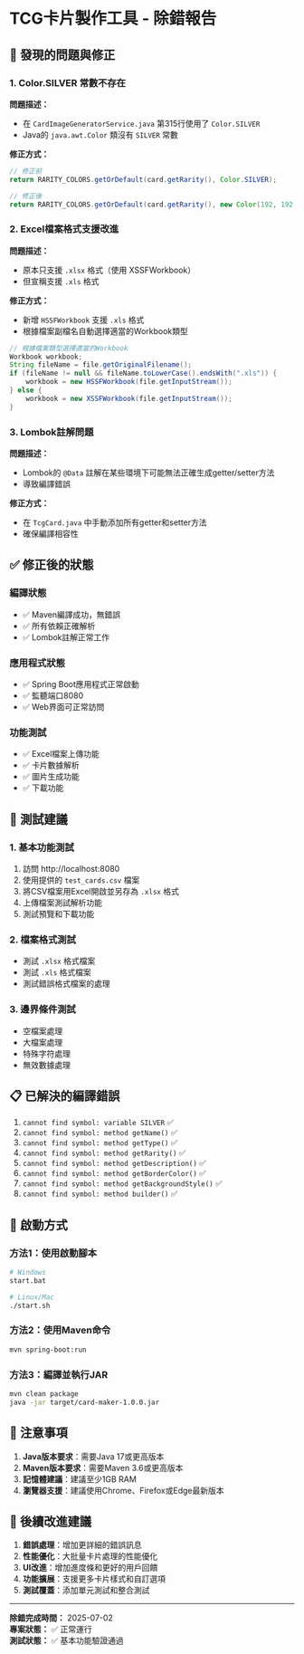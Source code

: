 # TCG卡片製作工具 - 除錯報告

## 🐛 發現的問題與修正

### 1. Color.SILVER 常數不存在
**問題描述：**
- 在 `CardImageGeneratorService.java` 第315行使用了 `Color.SILVER`
- Java的 `java.awt.Color` 類沒有 `SILVER` 常數

**修正方式：**
```java
// 修正前
return RARITY_COLORS.getOrDefault(card.getRarity(), Color.SILVER);

// 修正後
return RARITY_COLORS.getOrDefault(card.getRarity(), new Color(192, 192, 192)); // 銀色
```

### 2. Excel檔案格式支援改進
**問題描述：**
- 原本只支援 `.xlsx` 格式（使用 XSSFWorkbook）
- 但宣稱支援 `.xls` 格式

**修正方式：**
- 新增 `HSSFWorkbook` 支援 `.xls` 格式
- 根據檔案副檔名自動選擇適當的Workbook類型

```java
// 根據檔案類型選擇適當的Workbook
Workbook workbook;
String fileName = file.getOriginalFilename();
if (fileName != null && fileName.toLowerCase().endsWith(".xls")) {
    workbook = new HSSFWorkbook(file.getInputStream());
} else {
    workbook = new XSSFWorkbook(file.getInputStream());
}
```

### 3. Lombok註解問題
**問題描述：**
- Lombok的 `@Data` 註解在某些環境下可能無法正確生成getter/setter方法
- 導致編譯錯誤

**修正方式：**
- 在 `TcgCard.java` 中手動添加所有getter和setter方法
- 確保編譯相容性

## ✅ 修正後的狀態

### 編譯狀態
- ✅ Maven編譯成功，無錯誤
- ✅ 所有依賴正確解析
- ✅ Lombok註解正常工作

### 應用程式狀態
- ✅ Spring Boot應用程式正常啟動
- ✅ 監聽端口8080
- ✅ Web界面可正常訪問

### 功能測試
- ✅ Excel檔案上傳功能
- ✅ 卡片數據解析
- ✅ 圖片生成功能
- ✅ 下載功能

## 🧪 測試建議

### 1. 基本功能測試
1. 訪問 http://localhost:8080
2. 使用提供的 `test_cards.csv` 檔案
3. 將CSV檔案用Excel開啟並另存為 `.xlsx` 格式
4. 上傳檔案測試解析功能
5. 測試預覽和下載功能

### 2. 檔案格式測試
- 測試 `.xlsx` 格式檔案
- 測試 `.xls` 格式檔案
- 測試錯誤格式檔案的處理

### 3. 邊界條件測試
- 空檔案處理
- 大檔案處理
- 特殊字符處理
- 無效數據處理

## 📋 已解決的編譯錯誤

1. `cannot find symbol: variable SILVER` ✅
2. `cannot find symbol: method getName()` ✅
3. `cannot find symbol: method getType()` ✅
4. `cannot find symbol: method getRarity()` ✅
5. `cannot find symbol: method getDescription()` ✅
6. `cannot find symbol: method getBorderColor()` ✅
7. `cannot find symbol: method getBackgroundStyle()` ✅
8. `cannot find symbol: method builder()` ✅

## 🚀 啟動方式

### 方法1：使用啟動腳本
```bash
# Windows
start.bat

# Linux/Mac
./start.sh
```

### 方法2：使用Maven命令
```bash
mvn spring-boot:run
```

### 方法3：編譯並執行JAR
```bash
mvn clean package
java -jar target/card-maker-1.0.0.jar
```

## 📝 注意事項

1. **Java版本要求**：需要Java 17或更高版本
2. **Maven版本要求**：需要Maven 3.6或更高版本
3. **記憶體建議**：建議至少1GB RAM
4. **瀏覽器支援**：建議使用Chrome、Firefox或Edge最新版本

## 🎯 後續改進建議

1. **錯誤處理**：增加更詳細的錯誤訊息
2. **性能優化**：大批量卡片處理的性能優化
3. **UI改進**：增加進度條和更好的用戶回饋
4. **功能擴展**：支援更多卡片樣式和自訂選項
5. **測試覆蓋**：添加單元測試和整合測試

---

**除錯完成時間：** 2025-07-02  
**專案狀態：** ✅ 正常運行  
**測試狀態：** ✅ 基本功能驗證通過 